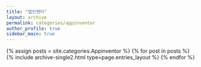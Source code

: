 ```yaml
---
title: "앱인벤터"
layout: archive
permalink: categories/appinventor
author_profile: true
sidebar_main: true
---
```



{% assign posts = site.categories.Appinventor %}
{% for post in posts %} {% include archive-single2.html type=page.entries_layout %} {% endfor %}
